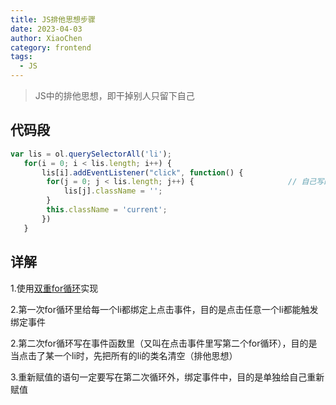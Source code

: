 ```yaml
---
title: JS排他思想步骤
date: 2023-04-03
author: XiaoChen
category: frontend
tags:
  - JS
---
```


> JS中的排他思想，即干掉别人只留下自己

<!-- more -->

## 代码段
```js
var lis = ol.querySelectorAll('li');
   for(i = 0; i < lis.length; i++) {
       lis[i].addEventListener("click", function() {
        for(j = 0; j < lis.length; j++) {                     // 自己写的小圆圈点击模块 排他：两个for循环，监听事件里面一个循环
            lis[j].className = '';
        }
        this.className = 'current';
       })
   }
```

## 详解
1.使用[双重for循环](https://so.csdn.net/so/search?q=%E5%8F%8C%E9%87%8Dfor%E5%BE%AA%E7%8E%AF&spm=1001.2101.3001.7020)实现

2.第一次for循环里给每一个li都绑定上点击事件，目的是点击任意一个li都能触发绑定事件

2.第二次for循环写在事件函数里（又叫在点击事件里写第二个for循环），目的是当点击了某一个li时，先把所有的li的类名清空（排他思想）

3.重新赋值的语句一定要写在第二次循环外，绑定事件中，目的是单独给自己重新赋值
